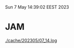 Sun  7 May 14:39:02 EEST 2023
# JAM
<a href='./cache/202305/07_14.log'>./cache/202305/07_14.log</a>
